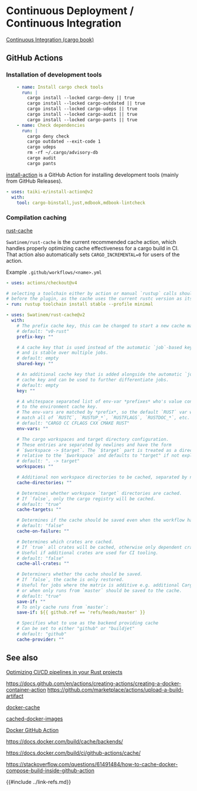 # Continuous Deployment / Continuous Integration

[Continuous Integration (cargo book)][continuous-integration-cargo-book]

## GitHub Actions

### Installation of development tools

```yaml
    - name: Install cargo check tools
      run: |
        cargo install --locked cargo-deny || true
        cargo install --locked cargo-outdated || true
        cargo install --locked cargo-udeps || true
        cargo install --locked cargo-audit || true
        cargo install --locked cargo-pants || true
    - name: Check dependencies
      run: |
        cargo deny check
        cargo outdated --exit-code 1
        cargo udeps
        rm -rf ~/.cargo/advisory-db
        cargo audit
        cargo pants
```

[install-action][install-action] is a GitHub Action for installing development tools (mainly from GitHub Releases).

```yaml
- uses: taiki-e/install-action@v2
  with:
    tool: cargo-binstall,just,mdbook,mdbook-lintcheck
```

### Compilation caching

[rust-cache][rust-cache]

`Swatinem/rust-cache` is the current recommended cache action, which handles properly optimizing cache effectiveness for a cargo build in CI. That action also automatically sets `CARGO_INCREMENTAL=0` for users of the action.

Example `.github/workflows/<name>.yml`

```yaml
- uses: actions/checkout@v4

# selecting a toolchain either by action or manual `rustup` calls should happen
# before the plugin, as the cache uses the current rustc version as its cache key
- run: rustup toolchain install stable --profile minimal

- uses: Swatinem/rust-cache@v2
  with:
    # The prefix cache key, this can be changed to start a new cache manually.
    # default: "v0-rust"
    prefix-key: ""

    # A cache key that is used instead of the automatic `job`-based key,
    # and is stable over multiple jobs.
    # default: empty
    shared-key: ""

    # An additional cache key that is added alongside the automatic `job`-based
    # cache key and can be used to further differentiate jobs.
    # default: empty
    key: ""

    # A whitespace separated list of env-var *prefixes* who's value contributes
    # to the environment cache key.
    # The env-vars are matched by *prefix*, so the default `RUST` var will
    # match all of `RUSTC`, `RUSTUP_*`, `RUSTFLAGS`, `RUSTDOC_*`, etc.
    # default: "CARGO CC CFLAGS CXX CMAKE RUST"
    env-vars: ""

    # The cargo workspaces and target directory configuration.
    # These entries are separated by newlines and have the form
    # `$workspace -> $target`. The `$target` part is treated as a directory
    # relative to the `$workspace` and defaults to "target" if not explicitly given.
    # default: ". -> target"
    workspaces: ""

    # Additional non workspace directories to be cached, separated by newlines.
    cache-directories: ""

    # Determines whether workspace `target` directories are cached.
    # If `false`, only the cargo registry will be cached.
    # default: "true"
    cache-targets: ""

    # Determines if the cache should be saved even when the workflow has failed.
    # default: "false"
    cache-on-failure: ""

    # Determines which crates are cached.
    # If `true` all crates will be cached, otherwise only dependent crates will be cached.
    # Useful if additional crates are used for CI tooling.
    # default: "false"
    cache-all-crates: ""

    # Determiners whether the cache should be saved.
    # If `false`, the cache is only restored.
    # Useful for jobs where the matrix is additive e.g. additional Cargo features,
    # or when only runs from `master` should be saved to the cache.
    # default: "true"
    save-if: ""
    # To only cache runs from `master`:
    save-if: ${{ github.ref == 'refs/heads/master' }}

    # Specifies what to use as the backend providing cache
    # Can be set to either "github" or "buildjet"
    # default: "github"
    cache-provider: ""
```

## See also

[Optimizing CI/CD pipelines in your Rust projects][Optimizing CI/CD pipelines in your Rust projects]

<https://docs.github.com/en/actions/creating-actions/creating-a-docker-container-action>
<https://github.com/marketplace/actions/upload-a-build-artifact>

[docker-cache][docker-cache]

[cached-docker-images][cached-docker-images]

[Docker GitHub Action][docker-gitHub-action]

<https://docs.docker.com/build/cache/backends/>

<https://docs.docker.com/build/ci/github-actions/cache/>

<https://stackoverflow.com/questions/61491484/how-to-cache-docker-compose-build-inside-github-action>

[cached-docker-images]: https://github.com/actions/runner-images/blob/main/images/ubuntu/Ubuntu2204-Readme.md#cached-docker-images
[continuous-integration-cargo-book]: https://doc.rust-lang.org/cargo/guide/continuous-integration.html
[docker-github-action]: https://docs.docker.com/build/ci/github-actions/
[docker-cache]: https://github.com/ScribeMD/docker-cache
[install-action]: https://github.com/taiki-e/install-action
[Optimizing CI/CD pipelines in your Rust projects]: https://blog.logrocket.com/optimizing-ci-cd-pipelines-rust-projects/
[rust-cache]: https://github.com/marketplace/actions/rust-cache
{{#include ../link-refs.md}}
